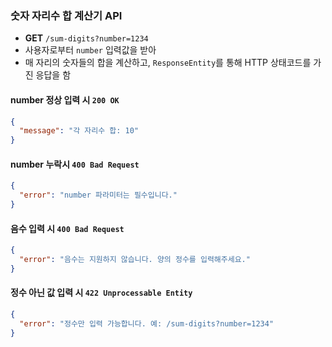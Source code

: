 ### 숫자 자리수 합 계산기 API 

- **GET** `/sum-digits?number=1234`
- 사용자로부터 `number` 입력값을 받아
- 매 자리의 숫자들의 합을 계산하고, `ResponseEntity`를 통해 HTTP 상태코드를 가진 응답을 함

#### number 정상 입력 시 `200 OK`

```json
{
  "message": "각 자리수 합: 10"
}
```

#### number 누락시 `400 Bad Request`

```json
{
  "error": "number 파라미터는 필수입니다."
}
```

#### 음수 입력 시 `400 Bad Request`

```json
{
  "error": "음수는 지원하지 않습니다. 양의 정수를 입력해주세요."
}
```

#### 정수 아닌 값 입력 시 `422 Unprocessable Entity`

```json
{
  "error": "정수만 입력 가능합니다. 예: /sum-digits?number=1234"
}
```
